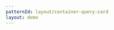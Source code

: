 ```yaml
---
patternId: layout/container-query-card
layout: demo
---
```


<!DOCTYPE html>
<html>
  <head>
    <!-- Decorative Styles -->
    <style>
      :root {
        --coral: hsl(300, 100%, 93%);
        --coral--b: hsl(280, 100%, 70%);
        --blue: hsl(200, 100%, 90%);
        --blue--b: hsl(200, 100%, 80%);
        --green: hsl(113, 85%, 95%);
        --green--b: hsl(84, 71%, 53%);
        --yellow: hsl(30, 100%, 93%);
        --yellow--b: hsl(40, 100%, 80%);
        --page-padding: 1rem;
      }

      body {
        font-family: system-ui, serif;
        display: grid;
        align-items: center;
        height: 100%;
      }

      .box {
        font-size: 2rem;
        padding: 1rem;
        display: grid;
        place-items: center;
        border-radius: 1rem;
        border-style: dashed;
        background-color: var(--coral);
        border: 1px solid var(--coral--b);
      }

      .coral {
        background-color: var(--coral);
        border: 1px solid var(--coral--b);
      }

      .yellow {
        background-color: var(--yellow);
        border: 1px solid var(--yellow--b);
      }

      .blue,
      .card {
        background-color: var(--blue);
        border: 1px solid var(--blue--b);
      }

      .green,
      .visual {
        background-color: var(--green);
        border: 1px solid var(--green--b);
      }

      .section {
        font-size: 1.5rem;
        padding: 1rem;
        border-style: dashed;
      }

      .parent {
        height: 100%;
      }

      /* Warning */
      .warning {
        max-width: 460px;
        margin: 0 auto 2rem;
        background: #ffcebf;
        border: 1px solid tomato;
        padding: 1rem;
      }

      h1 + h2 {
        margin-top: -1rem;
      }

      button {
        border: none;
        padding: 0.5rem;
        background: var(--coral);
        border: 1px solid var(--coral--b);
        font-weight: 600;
        letter-spacing: 0.1rem;
        text-transform: uppercase;
      }

      @supports (container: inline-size) {
        .warning {
          display: none;
        }
      }
    </style>
  </head>
  <body>
    <div class="warning"><strong>Warning:</strong> Your browser does not support CSS container queries. Please open this demo in Chrome Canary with the experimental <i>#enable-container-queries</i> flag turned on.</div>
  </body>
</html>

